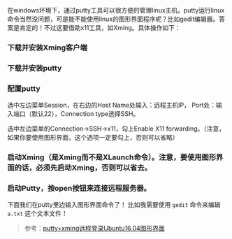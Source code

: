 在windows环境下，通过putty工具可以很方便的管理linux主机。putty运行linux命令当然没问题，可是能不能使用linux的图形界面程序呢？比如gedit编辑器。答案是肯定的！不过这要借助x11工具，如Xming。具体操作如下：

### 下载并安装Xming客户端

### 下载并安装putty

### 配置putty

选中左边菜单Session，在右边的Host Name处输入：远程主机IP， Port处：输入端口（默认22），Connection type选择SSH。

选中左边菜单的Connection->SSH->x11，勾上Enable X11 forwarding。（注意，如果你要使用图形界面，这个选项一定要勾上，否则可以省略）

### 启动Xming（是Xming而不是XLaunch命令）。注意，要使用图形界面的话，必须先启动Xming，否则可以省去。

### 启动Putty，按open按钮来连接远程服务器。

下面我们在putty里边输入图形界面命令了！
比如我需要使用 `gedit` 命令来编辑 `a.txt` 这个文本文件！


> 参考：[putty+xming远程登录Ubuntu16.04图形界面](https://www.cnblogs.com/xuanxufeng/p/6243244.html)

